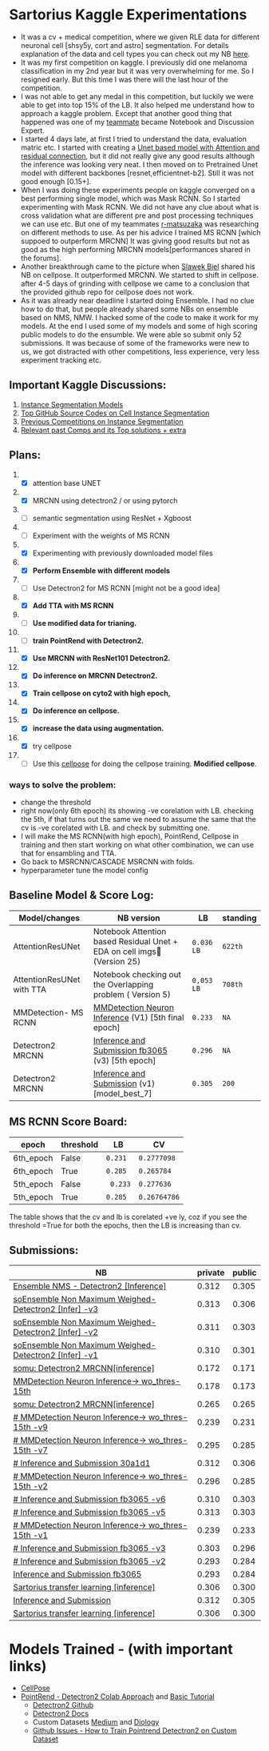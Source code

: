 # Sartorius Kaggle Experimentations
- It was a cv + medical competition, where we given RLE data for different neuronal cell [shsy5y, cort and astro] segmentation. For details explanation of the data and cell types you can check out my NB [here](https://www.kaggle.com/soumya9977/residual-unet-with-attention-eda-tta-w-b). 
- It was my first competition on kaggle. I previously did one melanoma classification in my 2nd year but it was very overwhelming for me. So I resigned early. But this time I was there will the last hour of the competition.
- I was not able to get any medal in this competition, but luckily we were able to get into top 15% of the LB. It also helped me understand how to approach a kaggle problem. Except that another good thing that happened was one of my [teammate](https://github.com/r-matsuzaka) became Notebook and Discussion Expert.
- I started 4 days late, at first I tried to understand the data, evaluation matric etc. I started with creating a [Unet based model with Attention and residual connection](https://www.kaggle.com/soumya9977/residual-unet-with-attention-eda-tta-w-b), but it did not really give any good results although the inference was looking very neat. I then moved on to Pretrained Unet model with different backbones [resnet,efficientnet-b2]. Still it was not good enough [0.15+]. 
- When I was doing these experiments people on kaggle converged on a best performing single model, which was Mask RCNN. So I started experimenting with Mask RCNN. We did not have any clue about what is cross validation what are different pre and post processing techniques we can use etc. But one of my teammates [r-matsuzaka](https://github.com/r-matsuzaka) was researching on different methods to use. As per his advice I trained MS RCNN [which suppoed to outperform MRCNN] It was giving good results but not as good as the high performing MRCNN models[performances shared in the forums].
- Another breakthrough came to the picture when [Slawek Biel](https://www.kaggle.com/slawekbiel) shared his NB on cellpose. It outperformed MRCNN. We started to shift in cellpose. after 4-5 days of grinding with cellpose we came to a conclusion that the provided github repo for cellpose does not work. 
- As it was already near deadline I started doing Ensemble. I had no clue how to do that, but people already shared some NBs on ensemble based on NMS, NMW. I hacked some of the code to make it work for my models. At the end I used some of my models and some of high scoring public models to do the ensumble. We were able so submit only 52 submissions. It was because of some of the frameworks were new to us, we got distracted with other competitions, less experience, very less experiment tracking etc.    



## Important Kaggle Discussions:
1. [Instance Segmentation Models](https://www.kaggle.com/c/sartorius-cell-instance-segmentation/discussion/278883 ) 
2. [Top GitHub Source Codes on Cell Instance Segmentation](https://www.kaggle.com/c/sartorius-cell-instance-segmentation/discussion/280172)
3. [Previous Competitions on Instance Segmentation](https://www.kaggle.com/c/sartorius-cell-instance-segmentation/discussion/278735)
4. [Relevant past Comps and its Top solutions + extra](https://www.kaggle.com/c/sartorius-cell-instance-segmentation/discussion/280291)


## Plans:
1. -[x] attention base UNET
2. -[x] MRCNN using detectron2 / or using pytorch 
3. -[ ] semantic segmentation using ResNet + Xgboost
4. -[ ] Experiment with the weights of MS RCNN
5. -[x] Experimenting with previously downloaded model files
6. -[x] **Perform Ensemble with different models**
7. -[ ] Use Detectron2 for MS RCNN [might not be a good idea]
8. -[x] **Add TTA with MS RCNN**
9. -[ ] **Use modified data for trianing.**
10. -[ ] **train PointRend with Detectron2.**
11. -[x] **Use MRCNN with ResNet101 Detectron2.**
   11. -[x] **Do inference on MRCNN Detectron2.**
12. -[x] **Train cellpose on cyto2 with high epoch,**
   13. -[x] **Do inference on cellpose.**
14. -[x] **increase the data using augmentation.**
15. -[x] try cellpose
16. -[ ] Use this [cellpose](https://github.com/Gladiator07/Sartorius-Neuronal-Cell-Segmentation-Kaggle) for doing the cellpose training. **Modified cellpose**.

### ways to solve the problem:
- change the threshold
- right now(only 6th epoch) its showing -ve corelation with LB. checking the 5th, if that turns out the same we need to assume the same that the cv is -ve corelated with LB. and check by submitting one.
- I will make the MS RCNN(with high epoch), PointRend, Cellpose in training and then start working on what other combination, we can use that for ensambling and TTA.
- Go back to MSRCNN/CASCADE MSRCNN with folds.
- hyperparameter tune the model config

## Baseline Model & Score Log:
|Model/changes|NB version|LB|standing|
|---|------|--------|-----------------|
|AttentionResUNet|Notebook Attention based Residual Unet + EDA on cell imgs🧬 (Version 25)|`0.036 LB` | `622th`|
|AttentionResUNet with TTA |Notebook checking out the Overlapping problem ( Version 5)|`0,053 LB` | `708th`|
|MMDetection- MS RCNN|[MMDetection Neuron Inference](https://www.kaggle.com/soumya9977/mmdetection-neuron-inference) (V1) [5th final epoch]|`0.233`|`NA`|
|Detectron2 MRCNN|[Inference and Submission fb3065](https://www.kaggle.com/soumya9977/inference-and-submission-fb3065?scriptVersionId=82753213) (v3) [5th epoch]|`0.296`|`NA`|
|Detectron2 MRCNN|[Inference and Submission](https://www.kaggle.com/soumya9977/inference-and-submission?scriptVersionId=82683243) (v1) [model_best_7]|`0.305`|`200`|

## MS RCNN Score Board:

|epoch|threshold|LB|CV|
|-----|---------|--|--|
|6th_epoch|False|`0.231`|`0.2777098`|
|6th_epoch|True|`0.285`|`0.265784`|
|5th_epoch|False|` 0.233`|`0.277636`|
|5th_epoch|True|`0.285`|`0.26764786`|

The table shows that the cv and lb is corelated +ve ly, coz if you see the threshold =True for both the epochs, then the LB is increasing than cv.

## Submissions:

| NB                                                                                                                                                                   | private | public |
| -------------------------------------------------------------------------------------------------------------------------------------------------------------------- | ------- | ------ |
| [Ensemble NMS - Detectron2 [Inference]](https://www.kaggle.com/soumya9977/ensemble-nms-detectron2-inference?scriptVersionId=83969029)                                | 0.312   | 0.305  |
| [soEnsemble Non Maximum Weighed- Detectron2 [Infer] -v3](https://www.kaggle.com/soumya9977/soensemble-non-maximum-weighed-detectron2-infer?scriptVersionId=83887547) | 0.313   | 0.306  |
| [soEnsemble Non Maximum Weighed- Detectron2 [Infer] -v2](https://www.kaggle.com/soumya9977/soensemble-non-maximum-weighed-detectron2-infer?scriptVersionId=83871516) | 0.311   | 0.303  |
| [soEnsemble Non Maximum Weighed- Detectron2 [Infer] -v1](https://www.kaggle.com/soumya9977/soensemble-non-maximum-weighed-detectron2-infer?scriptVersionId=83864362) | 0.310   | 0.301  |
| [somu: Detectron2 MRCNN[inference]](https://www.kaggle.com/soumya9977/somu-detectron2-mrcnn-inference?scriptVersionId=83815636)                                      | 0.172   | 0.171  |
| [MMDetection Neuron Inference-> wo_thres-15th](https://www.kaggle.com/soumya9977/mmdetection-neuron-inference-wo-thres-15th?scriptVersionId=83804425)                | 0.178   | 0.173  |
| [somu: Detectron2 MRCNN[inference]](https://www.kaggle.com/soumya9977/somu-detectron2-mrcnn-inference?scriptVersionId=83378703)                                      | 0.265   | 0.265  |
| [# MMDetection Neuron Inference-> wo_thres-15th -v9](https://www.kaggle.com/soumya9977/mmdetection-neuron-inference-wo-thres-15th?scriptVersionId=83199281)          | 0.239   | 0.231  |
| [# MMDetection Neuron Inference-> wo_thres-15th -v7](https://www.kaggle.com/soumya9977/mmdetection-neuron-inference-wo-thres-15th?scriptVersionId=83166396)          | 0.295   | 0.285  |
| [# Inference and Submission 30a1d1](https://www.kaggle.com/soumya9977/inference-and-submission-30a1d1?scriptVersionId=83009549)                                      | 0.312   | 0.306  |
| [# MMDetection Neuron Inference-> wo_thres-15th  -v2](https://www.kaggle.com/soumya9977/mmdetection-neuron-inference-wo-thres-15th?scriptVersionId=82923485)         | 0.296   | 0.285  |
| [# Inference and Submission fb3065 -v6](https://www.kaggle.com/soumya9977/inference-and-submission-fb3065?scriptVersionId=82842606)                                  | 0.310   | 0.303  |
| [# Inference and Submission fb3065 -v5](https://www.kaggle.com/soumya9977/inference-and-submission-fb3065?scriptVersionId=82799129)                                  | 0.313   | 0.303  |
| [# MMDetection Neuron Inference-> wo_thres-15th -v1](https://www.kaggle.com/soumya9977/mmdetection-neuron-inference-wo-thres-15th?scriptVersionId=82773104)          | 0.239   | 0.233  |
| [# Inference and Submission fb3065 -v3](https://www.kaggle.com/soumya9977/inference-and-submission-fb3065?scriptVersionId=82753213)                                  | 0.303   | 0.296  |
| [# Inference and Submission fb3065 -v2](https://www.kaggle.com/soumya9977/inference-and-submission-fb3065?scriptVersionId=82746017)                                  | 0.293   | 0.284  |
| [Inference and Submission fb3065](https://www.kaggle.com/soumya9977/inference-and-submission-fb3065?scriptVersionId=82743942)                                        | 0.293   | 0.284  |
| [Sartorius transfer learning [inference]](https://www.kaggle.com/osamurai/sartorius-transfer-learning-inference?scriptVersionId=82706826)                            | 0.306   | 0.300  |
| [Inference and Submission](https://www.kaggle.com/soumya9977/inference-and-submission?scriptVersionId=82683243)                                                      | 0.312   | 0.305  |
| [Sartorius transfer learning [inference]](https://www.kaggle.com/soumya9977/sartorius-transfer-learning-inference?scriptVersionId=82216003) |0.306         |0.300        |


# **Models Trained** - (with important links)
- [CellPose](https://github.com/danielbarco/malatec/blob/main/Notebooks/cellpose_run.ipynb)
- [PointRend - Detectron2 Colab Approach](https://colab.research.google.com/drive/1J0aNSc63s5aLMeTgW0qVXYFOcTwLbU03?usp=sharing) and [Basic Tutorial](https://colab.research.google.com/drive/16jcaJoc6bCFAQ96jDe2HwtXj7BMD_-m5#scrollTo=tjbUIhSxUdm_)
  - [Detectron2 Github](https://github.com/facebookresearch/detectron2)
  - [Detectron2 Docs](https://detectron2.readthedocs.io/en/latest/tutorials/datasets.html)
  - Custom Datasets [Medium](https://medium.com/@chengweizhang2012/how-to-train-detectron2-with-custom-coco-datasets-4d5170c9f389) and [Diology](https://www.dlology.com/blog/how-to-create-custom-coco-data-set-for-instance-segmentation/)
  - [Github Issues - How to Train Pointrend Detectron2 on Custom Dataset](https://github.com/facebookresearch/detectron2/issues/1017)


<!-- >> - skimage.segmentation.relabel_sequential ?
>> - np.pad() ?
 -->
